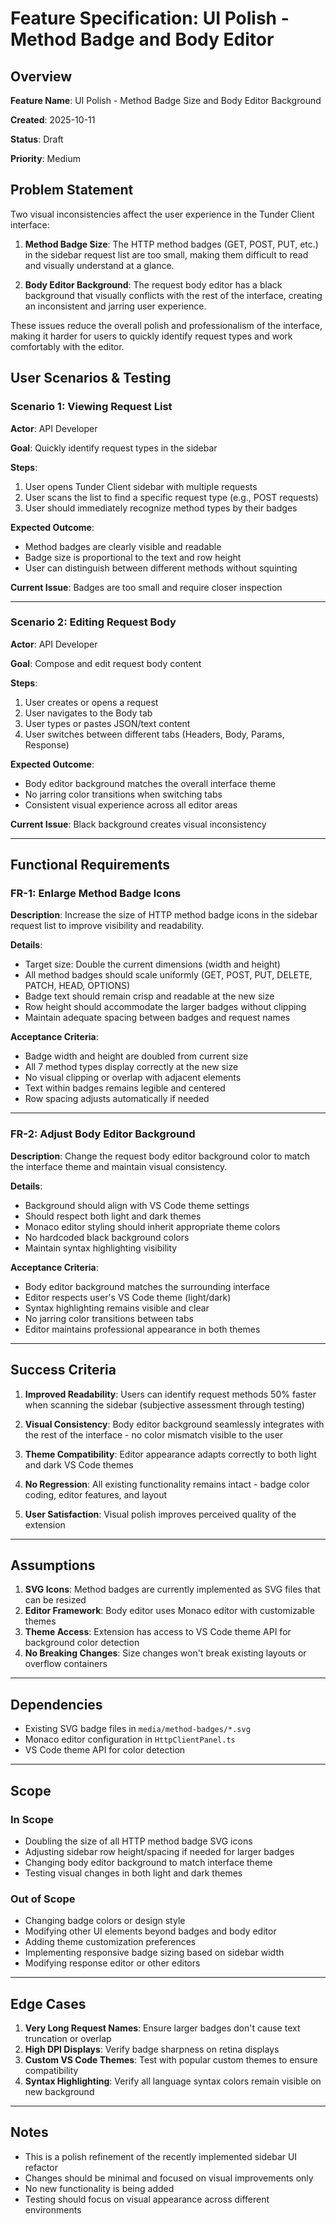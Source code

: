 # Feature Specification: UI Polish - Method Badge and Body Editor

## Overview

**Feature Name**: UI Polish - Method Badge Size and Body Editor Background

**Created**: 2025-10-11

**Status**: Draft

**Priority**: Medium

## Problem Statement

Two visual inconsistencies affect the user experience in the Tunder Client interface:

1. **Method Badge Size**: The HTTP method badges (GET, POST, PUT, etc.) in the sidebar request list are too small, making them difficult to read and visually understand at a glance.

2. **Body Editor Background**: The request body editor has a black background that visually conflicts with the rest of the interface, creating an inconsistent and jarring user experience.

These issues reduce the overall polish and professionalism of the interface, making it harder for users to quickly identify request types and work comfortably with the editor.

## User Scenarios & Testing

### Scenario 1: Viewing Request List

**Actor**: API Developer

**Goal**: Quickly identify request types in the sidebar

**Steps**:
1. User opens Tunder Client sidebar with multiple requests
2. User scans the list to find a specific request type (e.g., POST requests)
3. User should immediately recognize method types by their badges

**Expected Outcome**: 
- Method badges are clearly visible and readable
- Badge size is proportional to the text and row height
- User can distinguish between different methods without squinting

**Current Issue**: Badges are too small and require closer inspection

---

### Scenario 2: Editing Request Body

**Actor**: API Developer

**Goal**: Compose and edit request body content

**Steps**:
1. User creates or opens a request
2. User navigates to the Body tab
3. User types or pastes JSON/text content
4. User switches between different tabs (Headers, Body, Params, Response)

**Expected Outcome**:
- Body editor background matches the overall interface theme
- No jarring color transitions when switching tabs
- Consistent visual experience across all editor areas

**Current Issue**: Black background creates visual inconsistency

---

## Functional Requirements

### FR-1: Enlarge Method Badge Icons

**Description**: Increase the size of HTTP method badge icons in the sidebar request list to improve visibility and readability.

**Details**:
- Target size: Double the current dimensions (width and height)
- All method badges should scale uniformly (GET, POST, PUT, DELETE, PATCH, HEAD, OPTIONS)
- Badge text should remain crisp and readable at the new size
- Row height should accommodate the larger badges without clipping
- Maintain adequate spacing between badges and request names

**Acceptance Criteria**:
- Badge width and height are doubled from current size
- All 7 method types display correctly at the new size
- No visual clipping or overlap with adjacent elements
- Text within badges remains legible and centered
- Row spacing adjusts automatically if needed

---

### FR-2: Adjust Body Editor Background

**Description**: Change the request body editor background color to match the interface theme and maintain visual consistency.

**Details**:
- Background should align with VS Code theme settings
- Should respect both light and dark themes
- Monaco editor styling should inherit appropriate theme colors
- No hardcoded black background colors
- Maintain syntax highlighting visibility

**Acceptance Criteria**:
- Body editor background matches the surrounding interface
- Editor respects user's VS Code theme (light/dark)
- Syntax highlighting remains visible and clear
- No jarring color transitions between tabs
- Editor maintains professional appearance in both themes

---

## Success Criteria

1. **Improved Readability**: Users can identify request methods 50% faster when scanning the sidebar (subjective assessment through testing)

2. **Visual Consistency**: Body editor background seamlessly integrates with the rest of the interface - no color mismatch visible to the user

3. **Theme Compatibility**: Editor appearance adapts correctly to both light and dark VS Code themes

4. **No Regression**: All existing functionality remains intact - badge color coding, editor features, and layout

5. **User Satisfaction**: Visual polish improves perceived quality of the extension

---

## Assumptions

1. **SVG Icons**: Method badges are currently implemented as SVG files that can be resized
2. **Editor Framework**: Body editor uses Monaco editor with customizable themes
3. **Theme Access**: Extension has access to VS Code theme API for background color detection
4. **No Breaking Changes**: Size changes won't break existing layouts or overflow containers

---

## Dependencies

- Existing SVG badge files in `media/method-badges/*.svg`
- Monaco editor configuration in `HttpClientPanel.ts`
- VS Code theme API for color detection

---

## Scope

### In Scope

- Doubling the size of all HTTP method badge SVG icons
- Adjusting sidebar row height/spacing if needed for larger badges
- Changing body editor background to match interface theme
- Testing visual changes in both light and dark themes

### Out of Scope

- Changing badge colors or design style
- Modifying other UI elements beyond badges and body editor
- Adding theme customization preferences
- Implementing responsive badge sizing based on sidebar width
- Modifying response editor or other editors

---

## Edge Cases

1. **Very Long Request Names**: Ensure larger badges don't cause text truncation or overlap
2. **High DPI Displays**: Verify badge sharpness on retina displays
3. **Custom VS Code Themes**: Test with popular custom themes to ensure compatibility
4. **Syntax Highlighting**: Verify all language syntax colors remain visible on new background

---

## Notes

- This is a polish refinement of the recently implemented sidebar UI refactor
- Changes should be minimal and focused on visual improvements only
- No new functionality is being added
- Testing should focus on visual appearance across different environments

